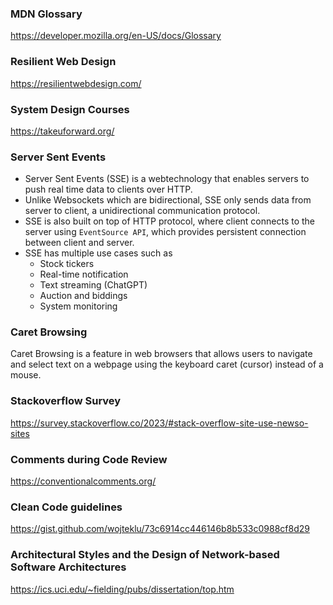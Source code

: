 ### MDN Glossary 
https://developer.mozilla.org/en-US/docs/Glossary

### Resilient Web Design
https://resilientwebdesign.com/

### System Design Courses
https://takeuforward.org/

### Server Sent Events
- Server Sent Events (SSE) is a webtechnology that enables servers to push real time data to clients over HTTP. 
- Unlike Websockets which are bidirectional, SSE only sends data from server to client, a unidirectional communication protocol.
- SSE is also built on top of HTTP protocol, where client connects to the server using `EventSource API`, which provides persistent connection between client and server.
- SSE has multiple use cases such as
  - Stock tickers
  - Real-time notification
  - Text streaming (ChatGPT)
  - Auction and biddings
  - System monitoring
 
### Caret Browsing

Caret Browsing is a feature in web browsers that allows users to navigate and select text on a webpage using the keyboard caret (cursor) instead of a mouse.

### Stackoverflow Survey
https://survey.stackoverflow.co/2023/#stack-overflow-site-use-newso-sites

### Comments during Code Review
https://conventionalcomments.org/

### Clean Code guidelines
https://gist.github.com/wojteklu/73c6914cc446146b8b533c0988cf8d29

### Architectural Styles and the Design of Network-based Software Architectures
https://ics.uci.edu/~fielding/pubs/dissertation/top.htm

